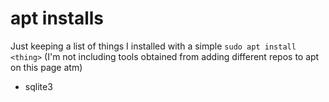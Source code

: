 # apt installs

Just keeping a list of things I installed with a simple `sudo apt install <thing>` (I'm not including tools obtained from adding different repos to apt on this page atm)
- sqlite3